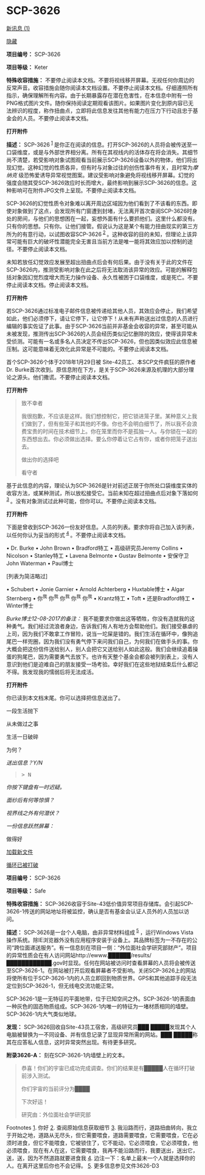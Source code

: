 # SCP-3626
                        



<a shape='rect' class='collapsible-block-link' href='javascript:;'>&#26032;&#35759;&#24687;&#160;(1)</a>

<a shape='rect' class='collapsible-block-link' href='javascript:;'>&#38544;&#34255;</a>

**项目编号：** SCP-3626

**项目等级：** Keter

**特殊收容措施：** 不要停止阅读本文档。不要将视线移开屏幕。无视任何你周边的反常声音。收容措施会随你阅读本文档设置。不要停止阅读本文档。仔细遵照所有指示，确保理解所有内容。由于长期暴露存在潜在危害性，在本信息中附有一份PNG格式图片文件。随你保持阅读定期观看该图片。如果图片变化到原内容已无法辨识的程度，称作扭曲点，立即将此信息发往其他有能力在压力下行动且忠于基金会的人员。不要停止阅读本文档。


**打开附件** 



**描述：** SCP-3626<sup class='footnoteref'>
 <a shape='rect' class='footnoteref' id='footnoteref-1' href='javascript:;' onclick='WIKIDOT.page.utils.scrollToReference(&apos;footnote-1&apos;)'>1</a>
</sup>是你正在阅读的信息。打开SCP-3626的人员将会被传送至一口袋维度，或是与外部世界相分离。所有在其视线内的活体存在将会消失。其细节尚不清楚，若受影响对象试图观看当前展示SCP-3626设备以外的物体，他们将出现幻觉。这种幻觉的性质各异，但有时与对象过往的创伤性事件有关，且时常为*摩纳克* 级恐怖爱诱导异常视觉图案。建议受影响对象避免将视线移开屏幕。幻觉的强度会随其受SCP-3626效应时长而增大，最终影响到展示SCP-3626的信息。这种影响可在附件JPG文件上呈现。不要停止阅读本文档。

SCP-3626的幻觉性质令对象难以离开周边区域因为他们看到了不该看的东西。即使对象做到了这点，会发现所有门窗遭到封堵，无法离开首次查阅SCP-3626时身处的房间，与他们的思想困在一起，妄想外面有什么要抓他们。这里什么都没有。只有你的思想。只有你。让他们接管。假说认为这是某个有能力扭曲现实的第三方所为的有意行动，以试图收容SCP-3626<sup class='footnoteref'>
 <a shape='rect' class='footnoteref' id='footnoteref-2' href='javascript:;' onclick='WIKIDOT.page.utils.scrollToReference(&apos;footnote-2&apos;)'>2</a>
</sup>。这种收容的目的未知，但理论上该异常可能有巨大的破坏性潜能完全无害且当前方法是唯一能将其效应加以控制的途径。不要停止阅读本文档。

未知若放任幻觉效应发展至超出扭曲点后会有何后果。由于没有关于此的文件在SCP-3626内，推测受影响对象在此之后将无法取消该异常的效应。可能的解释包括对象因幻觉烈度增大而无力操作设备、永久性被困于口袋维度，或是死亡。不要停止阅读本文档。停止阅读本文档。


**打开附件** 



若SCP-3626通过标准电子邮件信息被传递给其他人员，其效应会停止，我们希望如此，他们必须停下，请让它停下，让它停下！从未有声称送出过信息的人员进行编辑的事实佐证了此事。由于SCP-3626当前并非基金会收容的异常，甚至可能从未被发现，推测传出SCP-3626的人员会经历类似记忆删除的效应，使得该异常未受侦测。可能有一名或多名人员决定不传出SCP-3626，但也因类似效应此信息被压制。这可能意味着无效化此异常是不可能的。不要停止阅读本文档。

首个SCP-3626个体于2018年1月29日被 Site-42员工、本SCP文件疯狂的原作者Dr. Burke首次收到。原信息附在下方，是关于SCP-3626来源及机理的大部分理论之源头。他们撒谎。不要停止阅读本文档。


**打开附件** 



> 致不幸者
> 
> 我很抱歉，不应该是这样。我们想控制它，把它锁进笼子里。某种意义上我们做到了，但有些笼子和其他的不像。你也不会明白细节了，所以我不会浪费宝贵的时间在技术细节上。你在笼里而你不是孤独一人。与你锁在一起的东西想出去。你必须做出选择。要么你停着让它占有你，或者你把笼子送出去。
> 
> 做出你的选择吧
> 
> 看守者
> 

基于此信息的内容，理论认为SCP-3626是针对前述正居于你所处口袋维度实体的收容方法，或某种测试，所以放松接受它。当前未知在超过扭曲点后对象下落如何<sup class='footnoteref'>
 <a shape='rect' class='footnoteref' id='footnoteref-3' href='javascript:;' onclick='WIKIDOT.page.utils.scrollToReference(&apos;footnote-3&apos;)'>3</a>
</sup>。没有对象测试过此种可能，但你可以。不要停止阅读本文档。


**打开附件** 



下面是曾收到SCP-3626一份友好信息。人员的列表。要求你将自己加入该列表，以任何你认为妥当的形式<sup class='footnoteref'>
 <a shape='rect' class='footnoteref' id='footnoteref-4' href='javascript:;' onclick='WIKIDOT.page.utils.scrollToReference(&apos;footnote-4&apos;)'>4</a>
</sup>。不要停止阅读本文档。

• Dr. Burke
• John Brown
• Bradford特工
• 高级研究员Jeremy Collins
• Nicolson
• Stanley特工
• Lavena Belmonte
• Gustav Belmonte
• 安保守卫John Waterman
• Paul博士

[列表为简洁略过]

• Schubert
• Jonie Garnier
• Arnold Achterberg
• Huxtable博士
• Algar Sternberg
• 你<sup>&#25105;</sup> 你<sup>&#25105;</sup> 你<sup>&#25105;</sup> 你<sup>&#25105;</sup> 你<sup>&#25105;</sup>
• Krantz特工
• Toft
• 还是Bradford特工
• Winter博士



*Burke博士12-08-2017的备注：* 我不能要求你做出这等牺牲，你没有造就我的这种勇气。我们经过流浪者身边，告诉我们有人有地方会帮助他们。我们接受暴虐的上司，因为我们不敢拿工作冒险，说当一坨屎是错的。我们生活在循环中，像狗追尾巴一样兜圈，因为我们没有勇气停下来问我们自己，为何我们在做手头的事。你大概会把这份信件送给别人，别人会把它又送给别人如此这般。我们会继续追着操蛋的狗尾巴，因为需要勇气去放下。也许有天整个基金会都会被列到表上，没有人意识到他们是迫难自己的朋友接受一场考验。幸好我们在这些地狱结束后什么都记不得。我发现我的懦弱后将无法成活。


**打开附件** 



你已读到本文档末尾。你可以选择把信息送出了。

一段生活抛下

从未做过之事

生活一日破碎

为何？


*送出信息？Y/N* 



> <tt>&gt; N</tt>
> 






*你按下键盘有一时迟疑。* 

*面纱后有何等惊惧？* 

*视界线之外有何潜伏？* 

*一份信息跃然屏幕：* 



做得好







<a shape='rect' class='collapsible-block-link' href='javascript:;'>&#21152;&#36733;&#26032;&#25991;&#20214;</a>

<a shape='rect' class='collapsible-block-link' href='javascript:;'>&#24490;&#29615;&#24050;&#34987;&#25171;&#30772;</a>

**项目编号：** SCP-3626

**项目等级：** Safe

**特殊收容措施：** SCP-3626收容于Site-43低价值异常项目存储库。会引起SCP-3626-1传送的网站地址将被监控，确认是否有基金会认证人员外的人员加以访问。

**描述：** SCP-3626是一台个人电脑，由非异常材料组成<sup class='footnoteref'>
 <a shape='rect' class='footnoteref' id='footnoteref-5' href='javascript:;' onclick='WIKIDOT.page.utils.scrollToReference(&apos;footnote-5&apos;)'>5</a>
</sup>，运行Windows Vista操作系统。除IE浏览器外没有应用程序安装于设备上。其品牌标签为一不存在的公司“跨位面递送服务”。有一信息刻在项目一侧：“外位面社会学研究部财产”。项目的异常性质会在有人访问网站http://ewww.██████/results/████████████.gov时显现。任何在网站被访问时查看屏幕的人员将会被传送至SCP-3626-1。在网站被打开后观看屏幕者不受影响。关闭SCP-3626上的网站将使所有位于SCP-3626-1内的人员立即回到物质世界。GPS和其他追踪手段无法定位到SCP-3626-1，但无线电交流功能正常。

SCP-3626-1是一无特征的平面地带，位于已知空间之外。SCP-3626-1的表面由一种灰色的固态物质组成。SCP-3626-1内唯一的特征为一堵材质相同的墙壁。SCP-3626-1内大气类似地球。

**发现：** SCP-3626回收自Site-43员工宿舍，高级研究员███ █████发现其个人电脑被替换为一不同设备、并有信息记录了显现异常所需的网站。███ █████称其在应答私人信息，这时异常突然出现。有待更多研究。

**附录3626-A：** 刻在SCP-3626-1内墙壁上的文本。


> 恭喜！你们的宇宙已成功完成调查。你们的结果是有█████人在循环打破前涉入测试。
> 
> 你们宇宙的当前评分为████
> 
> 下次好运！
> 
> 研究由：外位面社会学研究部
> 







































Footnotes
<a shape='rect' href='javascript:;' onclick='WIKIDOT.page.utils.scrollToReference(&apos;footnoteref-1&apos;)'>1</a>. 你好
<a shape='rect' href='javascript:;' onclick='WIKIDOT.page.utils.scrollToReference(&apos;footnoteref-2&apos;)'>2</a>. 查阅原始信息获取细节
<a shape='rect' href='javascript:;' onclick='WIKIDOT.page.utils.scrollToReference(&apos;footnoteref-3&apos;)'>3</a>. 我沿路而行，道路扭曲转向，我立于开始之地，道路从无尽头，但它需要喂食，道路需要喂食，它需要喂食，它在必须时进食，但它不能喂食，它被锁住了，它不能动，它必须喂食，它必须喂食，他必须喂食，现在有人在这，它需要喂食，我再不能沿路而行，我要送出，送出它，送，送，因为不然道路就要进食我
<a shape='rect' href='javascript:;' onclick='WIKIDOT.page.utils.scrollToReference(&apos;footnoteref-4&apos;)'>4</a>. 边注一下：名单上最末一个人就是选择你的人。在离开这里后你也不会记得。
<a shape='rect' href='javascript:;' onclick='WIKIDOT.page.utils.scrollToReference(&apos;footnoteref-5&apos;)'>5</a>. 更多信息参见文件3626-D3


                    